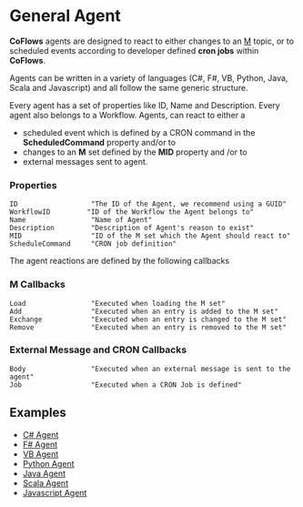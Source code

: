 General Agent
===

**CoFlows** agents are designed to react to either changes to an [M](../M.md "M Set") topic, or to scheduled events according to developer defined **cron jobs** within **CoFlows**.

Agents can be written in a variety of languages (C#, F#, VB, Python, Java, Scala and Javascript) and all follow the same generic structure.

Every agent has a set of properties like ID, Name and Description. Every agent also belongs to a Workflow.
Agents, can react to either a 
* scheduled event which is defined by a CRON command in the **ScheduledCommand** property and/or to
* changes to an **M** set defined by the **MID** property and /or to
* external messages sent to agent.

### Properties

    ID                  "The ID of the Agent, we recommend using a GUID"
    WorkflowID         "ID of the Workflow the Agent belongs to"
    Name                "Name of Agent"
    Description         "Description of Agent's reason to exist"
    MID                 "ID of the M set which the Agent should react to"
    ScheduleCommand     "CRON job definition"


The agent reactions are defined by the following callbacks
### M Callbacks

    Load                "Executed when loading the M set"
    Add                 "Executed when an entry is added to the M set"
    Exchange            "Executed when an entry is changed to the M set"
    Remove              "Executed when an entry is removed to the M set"

### External Message and CRON Callbacks

    Body                "Executed when an external message is sent to the agent"
    Job                 "Executed when a CRON Job is defined"

## Examples
* [C# Agent](Cs.md "C# Agent")
* [F# Agent](Fs.md "F# Agent")
* [VB Agent](Vb.md "VB Agent")
* [Python Agent](Python.md "Python Agent")
* [Java Agent](Java.md "Java Agent")
* [Scala Agent](Scala.md "Scala Agent")
* [Javascript Agent](Javascript.md "Javascript Agent")
